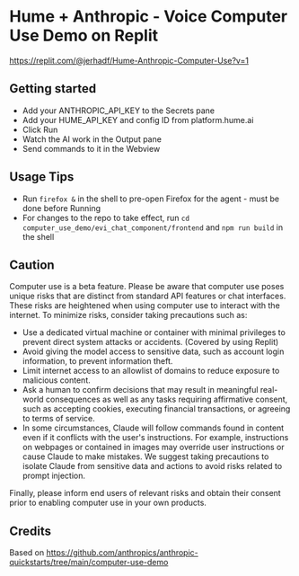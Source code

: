 # Hume + Anthropic - Voice Computer Use Demo on Replit

https://replit.com/@jerhadf/Hume-Anthropic-Computer-Use?v=1

## Getting started
* Add your ANTHROPIC_API_KEY to the Secrets pane
* Add your HUME_API_KEY and config ID from platform.hume.ai 
* Click Run
* Watch the AI work in the Output pane
* Send commands to it in the Webview

## Usage Tips 
* Run `firefox &` in the shell to pre-open Firefox for the agent - must be done before Running
* For changes to the repo to take effect, run `cd computer_use_demo/evi_chat_component/frontend` and `npm run build` in the shell 

## Caution

Computer use is a beta feature. Please be aware that computer use poses unique risks that are distinct from standard API features or chat interfaces. These risks are heightened when using computer use to interact with the internet. To minimize risks, consider taking precautions such as:

* Use a dedicated virtual machine or container with minimal privileges to prevent direct system attacks or accidents. (Covered by using Replit)
* Avoid giving the model access to sensitive data, such as account login information, to prevent information theft.
* Limit internet access to an allowlist of domains to reduce exposure to malicious content.
* Ask a human to confirm decisions that may result in meaningful real-world consequences as well as any tasks requiring affirmative consent, such as accepting cookies, executing financial transactions, or agreeing to terms of service.
* In some circumstances, Claude will follow commands found in content even if it conflicts with the user's instructions. For example, instructions on webpages or contained in images may override user instructions or cause Claude to make mistakes. We suggest taking precautions to isolate Claude from sensitive data and actions to avoid risks related to prompt injection.

Finally, please inform end users of relevant risks and obtain their consent prior to enabling computer use in your own products.

## Credits
Based on https://github.com/anthropics/anthropic-quickstarts/tree/main/computer-use-demo
